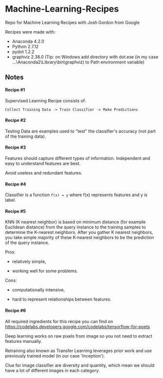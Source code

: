 # Machine-Learning-Recipes
Repo for Machine Learning Recipes with Josh Gordon from Google

Recipes were made with:
- Anaconda 4.2.0
- Python 2.7.12
- pydot 1.2.2
- graphviz 2.38.0 (Tip: on Windows add directory with dot.exe (in my case ...\Anaconda2\Library\bin\graphviz) to Path environment variable)

## Notes

#### Recipe #1

Supervised Learning Recipe consists of:

```Collect Training Data -> Train Classifier -> Make Predictions```

#### Recipe #2

Testing Data are examples used to "test" the classifier's accuracy (not part of the training data).

#### Recipe #3

Features should capture different types of information. Independent and easy to understand features are best.

Avoid useless and redundant features.

#### Recipe #4

Classifier is a function ```f(x) = y``` where f(x) represents features and y is label.

#### Recipe #5

KNN (K nearest neighbor) is based on minimum distance (for example Euclidean distance) from the query instance to the training
samples to determine the K-nearest neighbors. After you gather K nearest neighbors, you take simple majority of these
K-nearest neighbors to be the prediction of the query instance.

Pros:

- relatively simple,

- working well for some problems.

Cons:

- computationally intensive,

- hard to represent relationships between features.

#### Recipe #6

All required ingredients for this recipe you can find on https://codelabs.developers.google.com/codelabs/tensorflow-for-poets

Deep learning works on raw pixels from image so you not need to extract features manually.

Retraining also known as Transfer Learning leverages prior work and use previously trained model (in our case 'Inception').

Clue for image classifier are diversity and quantity, which mean we should have a lot of different images in each category.